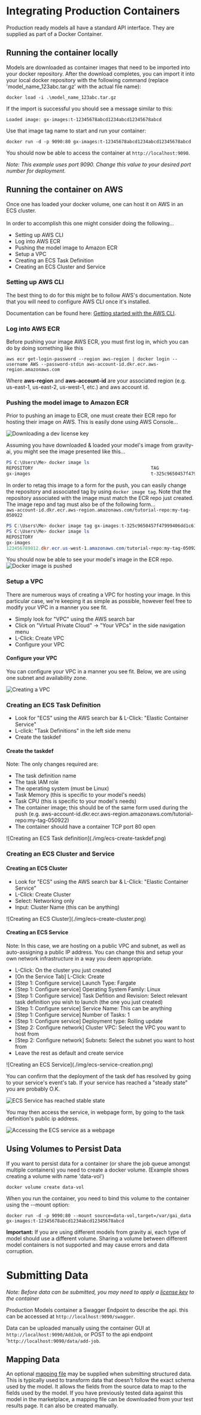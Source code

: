 # Integrating Production Containers

Production ready models all have a standard API interface. They are supplied as part of a Docker Container.

## Running the container locally

Models are downloaded as container images that need to be imported into your docker repository. After the download completes, you can import it into your local docker repository with the following command (replace 'model_name_123abc.tar.gz' with the actual file name):

```
docker load -i .\model_name_123abc.tar.gz
```

If the import is successful you should see a message similar to this:

```
Loaded image: gx-images:t-12345678abcd1234abcd12345678abcd
```

Use that image tag name to start and run your container:

```
docker run -d -p 9090:80 gx-images:t-12345678abcd1234abcd12345678abcd
```

You should now be able to access the container at `http://localhost:9090`.

<i>Note: This example uses port 9090. Change this value to your desired port number for deployment.</i>

## Running the container on AWS

Once one has loaded your docker volume, one can host it on AWS in an ECS cluster.
<br/><br/>
In order to accomplish this one might consider doing the following...
<br/>
<ul>
<li>Setting up AWS CLI</li>
<li>Log into AWS ECR</li>
<li>Pushing the model image to Amazon ECR</li>
<li>Setup a VPC</li>
<li>Creating an ECS Task Definition</li>
<li>Creating an ECS Cluster and Service</li>
</ul>

### Setting up AWS CLI

The best thing to do for this might be to follow AWS's documentation.  Note that you will need to configure AWS CLI once it's installed.

Documentation can be found here: [Getting started with the AWS CLI](https://docs.aws.amazon.com/cli/latest/userguide/cli-chap-getting-started).

### Log into AWS ECR

Before pushing your image AWS ECR, you must first log in, which you can do by doing something like this

`aws ecr get-login-password --region aws-region | docker login --username AWS --password-stdin aws-account-id.dkr.ecr.aws-region.amazonaws.com`

Where <b>aws-region</b> and <b>aws-account-id</b> are your associated region (e.g. us-east-1, us-east-2, us-west-1, etc.) and aws account id.  

### Pushing the model image to Amazon ECR
Prior to pushing an image to ECR, one must create their ECR repo for hosting their image on AWS.  This is easily done using AWS Console...

![Downloading a dev license key](./img/ecr-repo-creation.png)


Assuming you have downloaded & loaded your model's image from gravity-ai, you might see the image presented like this...

```powershell
PS C:\Users\Me> docker image ls
REPOSITORY                                            TAG                                                   IMAGE ID       CREATED         SIZE
gx-images                                             t-325c9650457f47999406dd1c61b913c3                    b9f4fb53abc7   3 days ago      809MB
```

In order to retag this image to a form for the push, you can easily change the repository and associated tag by using `docker image tag`.
Note that the repository associated with the image must match the ECR repo just created. The image repo and tag must also be of the following form...
<br/>
`aws-account-id.dkr.ecr.aws-region.amazonaws.com/tutorial-repo:my-tag-050922`


```powershell                                                                 
PS C:\Users\Me> docker image tag gx-images:t-325c9650457f47999406dd1c61b913c3 123456789012.dkr.ecr.us-west-1.amazonaws.com/tutorial-repo:my-tag-050922
PS C:\Users\Me> docker image ls
REPOSITORY                                                                 TAG                                                   IMAGE ID       CREATED         SIZE
gx-images                                                                  t-325c9650457f47999406dd1c61b913c3                    b9f4fb53abc7   3 days ago      809MB
123456789012.dkr.ecr.us-west-1.amazonaws.com/tutorial-repo:my-tag-050922   my-tag-050922                                         b9f4fb53abc7   3 days ago      809MB
```

You should now be able to see your model's image in the ECR repo.
![Docker image is pushed](./img/ecr-repo-push.png)


### Setup a VPC
There are numerous ways of creating a VPC for hosting your image.  In this particular case, we're keeping it as simple as possible, however feel free to modify your VPC in a manner you see fit.
<ul>
<li>Simply look for "VPC" using the AWS search bar</li>
<li>Click on "Virtual Private Cloud" -> "Your VPCs" in the side navigation menu</li>
<li>L-Click: Create VPC</li>
<li>Configure your VPC</li>
</ul>

#### Configure your VPC
You can configure your VPC in a manner you see fit.  Below, we are using one subnet and availability zone.  

![Creating a VPC](./img/creating-a-vpc.png)


### Creating an ECS Task Definition
<ul>
<li>Look for "ECS" using the AWS search bar & L-Click: "Elastic Container Service"</li>
<li>L-click: "Task Definitions" in the left side menu</li>
<li>Create the taskdef</li>
</ul>

#### Create the taskdef
Note: The only changes required are:
<ul>
<li>The task definition name</li>
<li>The task IAM role</li>
<li>The operating system (must be Linux)</li>
<li>Task Memory (this is specific to your model's needs)</li>
<li>Task CPU (this is specific to your model's needs)</li>
<li>The container image; this should be of the same form used during the push (e.g. aws-account-id.dkr.ecr.aws-region.amazonaws.com/tutorial-repo:my-tag-050922)</li>
<li>The container should have a container TCP port 80 open</li>
</ul> 
![Creating an ECS Task definition](./img/ecs-create-taskdef.png)

### Creating an ECS Cluster and Service
#### Creating an ECS Cluster
<ul>
<li>Look for "ECS" using the AWS search bar & L-Click: "Elastic Container Service"</li>
<li>L-Click: Create Cluster</li>
<li>Select: Networking only</li>
<li>Input: Cluster Name (this can be anything)</li>
</ul>
![Creating an ECS Cluster](./img/ecs-create-cluster.png)

#### Creating an ECS Service
Note: In this case, we are hosting on a public VPC and subnet, as well as auto-assigning a public IP address.  You can change this and setup your own network infrastructure in a way you deem appropriate. 

<ul>
<li>L-Click: On the cluster you just created</li>
<li>[On the Service Tab] L-Click: Create</li>
<li>[Step 1: Configure service] Launch Type: Fargate</li>
<li>[Step 1: Configure service] Operating System Family: Linux</li>
<li>[Step 1: Configure service] Task Defition and Revision: Select relevant task definition you wish to launch (the one you just created)</li>
<li>[Step 1: Configure service] Service Name: This can be anything</li>
<li>[Step 1: Configure service] Number of Tasks: 1</li>
<li>[Step 1: Configure service] Deployment type: Rolling update</li>
<li>[Step 2: Configure network] Cluster VPC: Select the VPC you want to host from</li>
<li>[Step 2: Configure network] Subnets: Select the subnet you want to host from</li>
<li>Leave the rest as default and create service</li>
</ul>
![Creating an ECS Service](./img/ecs-service-creation.png)

You can confirm that the deployment of the task def has resolved by going to your service's event's tab.  If your service has reached a "steady state" you are probably O.K.

![ECS Service has reached stable state](./img/ecs-service-in-steady-state.png)

You may then access the service, in webpage form, by going to the task definition's public ip address.

![Accessing the ECS service as a webpage](./img/ecs-accessing-service-as-webpage.png)


## Using Volumes to Persist Data

If you want to persist data for a container (or share the job queue amongst multiple containers) you need to create a docker volume. (Example shows creating a volume with name 'data-vol')

```
docker volume create data-vol
```

When you run the container, you need to bind this volume to the container using the --mount option:

```
docker run -d -p 9090:80 --mount source=data-vol,target=/var/gai_data gx-images:t-12345678abcd1234abcd12345678abcd
```

<b>Important:</b> If you are using different models from gravity ai, each type of model should use a different volume. Sharing a volume between different model containers is not supported and may cause errors and data corruption.

# Submitting Data

<i>Note: Before data can be submitted, you may need to apply a [license key](/license-keys) to the container</i>

Production Models container a Swagger Endpoint to describe the api. this can be accessed at `http://localhost:9090/swagger`.

Data can be uploaded manually using the container GUI at `http://localhost:9090/AddJob`, or POST to the api endpoint '`http://localhost:9090/data/add-job`.

## Mapping Data

An optional [mapping file](mapping-file.md) may be supplied when submitting structured data. This is typically used to transform data that doesn't follow the exact schema used by the model. It allows the fields from the source data to map to the fields used by the model. If you have previously tested data against this model in the marketplace, a mapping file can be downloaded from your test results page. It can also be created manually.
